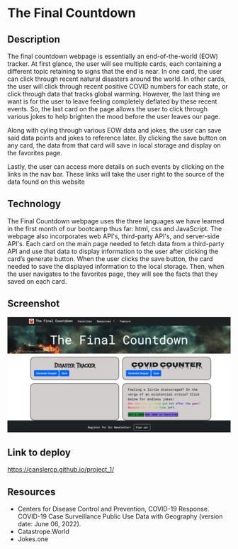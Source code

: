 # The Final Countdown

## Description
The final countdown webpage is essentially an end-of-the-world (EOW) tracker. At first glance, the user will see multiple cards, each containing a different topic retaining to signs that the end is near. In one card, the user can click through recent natural disasters around the world. In other cards, the user will click through recent positive COVID numbers for each state, or click through data that tracks global warming. However, the last thing we want is for the user to leave feeling completely deflated by these recent events. So, the last card on the page allows the user to click through various jokes to help brighten the mood before the user leaves our page.

Along with cyling through various EOW data and jokes, the user can save said data points and jokes to reference later. By clicking the save button on any card, the data from that card will save in local storage and display on the favorites page.

Lastly, the user can access more details on such events by clicking on the links in the nav bar. These links will take the user right to the source of the data found on this website

## Technology

The Final Countdown webpage uses the three languages we have learned in the first month of our bootcamp thus far: html, css and JavaScript. The webpage also incorporates web API's, third-party API's, and server-side API's. Each card on the main page needed to fetch data from a third-party API and use that data to display information to the user after clicking the card’s generate button. When the user clicks the save button, the card needed to save the displayed information to the local storage. Then, when the user navigates to the favorites page, they will see the facts that they saved on each card.

## Screenshot

![A preview of the Final Countdown webpage](./assets/images/Screen%20Shot.png)

## Link to deploy
https://canslercp.github.io/project_1/

## Resources
* Centers for Disease Control and Prevention, COVID-19 Response. COVID-19 Case Surveillance Public Use Data with Geography (version date: June 06, 2022).
* Catastrope.World
* Jokes.one





